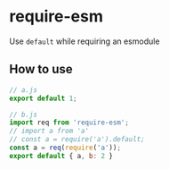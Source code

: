 # require-esm

Use `default` while requiring an esmodule

## How to use

```js
// a.js
export default 1;

// b.js
import req from 'require-esm';
// import a from 'a'
// const a = require('a').default;
const a = req(require('a'));
export default { a, b: 2 }
```
